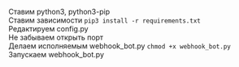 Ставим python3, python3-pip\
Ставим зависимости `pip3 install -r requirements.txt`\
Редактируем config.py\
Не забываем открыть порт\
Делаем исполняемым webhook_bot.py `chmod +x webhook_bot.py`\
Запускаем webhook_bot.py
